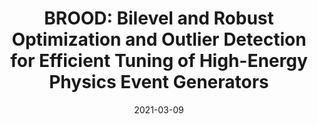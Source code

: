 ---
title: "BROOD: Bilevel and Robust Optimization and Outlier Detection for Efficient Tuning of High-Energy Physics Event Generators"
date: 2021-03-09
venue: SciPost Phys. Core 5 (2022) 001
link: https://doi.org/10.21468/SciPostPhysCore.5.1.001
inspire_id: 1851205
authors: Wenjing Wang, Mohan Krishnamoorthy, Juliane Muller,  et al.
bibtex: '@article{Wang:2021gdl,\n archiveprefix = {arXiv},\n author = {Wang, Wenjing and Krishnamoorthy, Mohan and Muller, Juliane and Mrenna, Stephen and Schulz, Holger and Ju, Xiangyang and Leyffer, Sven and Marshall, Zachary},\n doi = {10.21468/SciPostPhysCore.5.1.001},\n eprint = {2103.05751},\n journal = {SciPost Phys. Core},\n pages = {001},\n primaryclass = {math.NA},\n reportnumber = {FERMILAB-PUB-21-092-SCD},\n title = {{BROOD: Bilevel and Robust Optimization and Outlier Detection for Efficient Tuning of High-Energy Physics Event Generators}},\n volume = {5},\n year = {2022}\n}\n'
---